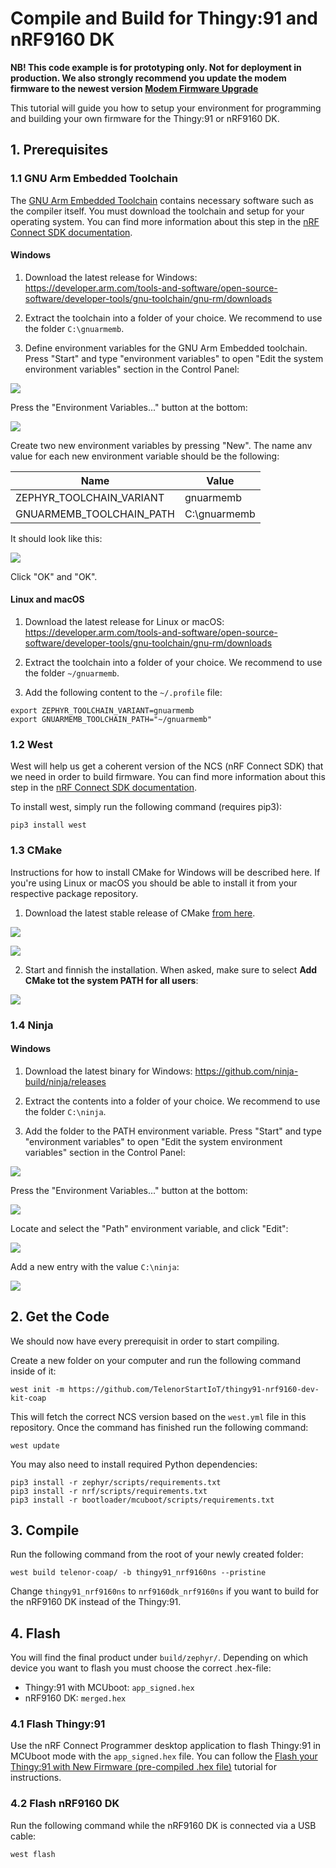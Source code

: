 # Compile and Build for Thingy:91 and nRF9160 DK

**NB! This code example is for prototyping only. Not for deployment in production. We also strongly recommend you update the modem firmware to the newest version [Modem Firmware Upgrade](https://startiot.telenor.com/tutorials/thingy91-modem-firmware-upgrade/)**

This tutorial will guide you how to setup your environment for programming and building your own firmware for the Thingy:91 or nRF9160 DK.

## 1. Prerequisites

### 1.1 GNU Arm Embedded Toolchain

The [GNU Arm Embedded Toolchain](https://developer.arm.com/tools-and-software/open-source-software/developer-tools/gnu-toolchain/gnu-rm/downloads) contains necessary software such as the compiler itself. You must download the toolchain and setup for your operating system. You can find more information about this step in the [nRF Connect SDK documentation](http://developer.nordicsemi.com/nRF_Connect_SDK/doc/latest/nrf/gs_installing.html#installing-the-toolchain).

#### Windows

1. Download the latest release for Windows: https://developer.arm.com/tools-and-software/open-source-software/developer-tools/gnu-toolchain/gnu-rm/downloads

2. Extract the toolchain into a folder of your choice. We recommend to use the folder `C:\gnuarmemb`.

3. Define environment variables for the GNU Arm Embedded toolchain. Press "Start" and type "environment variables" to open "Edit the system environment variables" section in the Control Panel:

![](https://github.com/TelenorStartIoT/tutorials/blob/master/07-thingy-program/assets/00-edit-env.PNG)

Press the "Environment Variables..." button at the bottom:

![](https://github.com/TelenorStartIoT/tutorials/blob/master/07-thingy-program/assets/00-edit-env-2.PNG)

Create two new environment variables by pressing "New". The name anv value for each new environment variable should be the following:

| Name                     | Value        |
| ------------------------ | ------------ |
| ZEPHYR_TOOLCHAIN_VARIANT | gnuarmemb    |
| GNUARMEMB_TOOLCHAIN_PATH | C:\gnuarmemb |

It should look like this:

![](https://github.com/TelenorStartIoT/tutorials/blob/master/07-thingy-program/assets/00-edit-env-3.PNG)

Click "OK" and "OK".

#### Linux and macOS

1. Download the latest release for Linux or macOS: https://developer.arm.com/tools-and-software/open-source-software/developer-tools/gnu-toolchain/gnu-rm/downloads

2. Extract the toolchain into a folder of your choice. We recommend to use the folder `~/gnuarmemb`.

3. Add the following content to the `~/.profile` file:

```
export ZEPHYR_TOOLCHAIN_VARIANT=gnuarmemb
export GNUARMEMB_TOOLCHAIN_PATH="~/gnuarmemb"
```

### 1.2 West

West will help us get a coherent version of the NCS (nRF Connect SDK) that we need in order to build firmware. You can find more information about this step in the [nRF Connect SDK documentation](http://developer.nordicsemi.com/nRF_Connect_SDK/doc/latest/nrf/gs_installing.html#installing-west).

To install west, simply run the following command (requires pip3):

```
pip3 install west
```

### 1.3 CMake

Instructions for how to install CMake for Windows will be described here. If you're using Linux or macOS you should be able to install it from your respective package repository.

1. Download the latest stable release of CMake [from here](https://cmake.org/download/).

![](https://github.com/TelenorStartIoT/tutorials/blob/master/07-thingy-program/assets/00-cmake.PNG)

![](https://github.com/TelenorStartIoT/tutorials/blob/master/07-thingy-program/assets/00-cmake-1.PNG)

2. Start and finnish the installation. When asked, make sure to select **Add CMake tot the system PATH for all users**:

![](https://github.com/TelenorStartIoT/tutorials/blob/master/07-thingy-program/assets/00-cmake-2.PNG)

### 1.4 Ninja

#### Windows

1. Download the latest binary for Windows: https://github.com/ninja-build/ninja/releases

2. Extract the contents into a folder of your choice. We recommend to use the folder `C:\ninja`.

3. Add the folder to the PATH environment variable. Press "Start" and type "environment variables" to open "Edit the system environment variables" section in the Control Panel:

![](https://github.com/TelenorStartIoT/tutorials/blob/master/07-thingy-program/assets/00-edit-env.PNG)

Press the "Environment Variables..." button at the bottom:

![](https://github.com/TelenorStartIoT/tutorials/blob/master/07-thingy-program/assets/00-edit-env-2.PNG)

Locate and select the "Path" environment variable, and click "Edit":

![](https://github.com/TelenorStartIoT/tutorials/blob/master/07-thingy-program/assets/00-env-path.PNG)

Add a new entry with the value `C:\ninja`:

![](https://github.com/TelenorStartIoT/tutorials/blob/master/07-thingy-program/assets/00-env-path-2.PNG)

## 2. Get the Code

We should now have every prerequisit in order to start compiling.

Create a new folder on your computer and run the following command inside of it:

```
west init -m https://github.com/TelenorStartIoT/thingy91-nrf9160-dev-kit-coap
```

This will fetch the correct NCS version based on the `west.yml` file in this repository. Once the command has finished run the following command:

```
west update
```

You may also need to install required Python dependencies:

```
pip3 install -r zephyr/scripts/requirements.txt
pip3 install -r nrf/scripts/requirements.txt
pip3 install -r bootloader/mcuboot/scripts/requirements.txt
```

## 3. Compile

Run the following command from the root of your newly created folder:

```
west build telenor-coap/ -b thingy91_nrf9160ns --pristine
```

Change `thingy91_nrf9160ns` to `nrf9160dk_nrf9160ns` if you want to build for the nRF9160 DK instead of the Thingy:91.

## 4. Flash

You will find the final product under `build/zephyr/`. Depending on which device you want to flash you must choose the correct .hex-file:

- Thingy:91 with MCUboot: `app_signed.hex`
- nRF9160 DK: `merged.hex`

### 4.1 Flash Thingy:91

Use the nRF Connect Programmer desktop application to flash Thingy:91 in MCUboot mode with the `app_signed.hex` file. You can follow the [Flash your Thingy:91 with New Firmware (pre-compiled .hex file)](/tutorials/thingy91-flash-with-new-code-hex/) tutorial for instructions.

### 4.2 Flash nRF9160 DK

Run the following command while the nRF9160 DK is connected via a USB cable:

```
west flash
```
